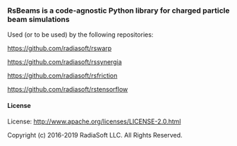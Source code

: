 ### RsBeams is a code-agnostic Python library for charged particle beam simulations
Used (or to be used) by the following repositories:

https://github.com/radiasoft/rswarp

https://github.com/radiasoft/rssynergia
    
https://github.com/radiasoft/rsfriction
    
https://github.com/radiasoft/rstensorflow

#### License

License: http://www.apache.org/licenses/LICENSE-2.0.html

Copyright (c) 2016-2019 RadiaSoft LLC.  All Rights Reserved.
